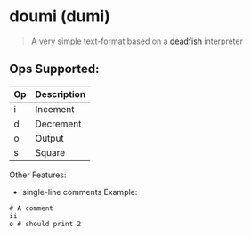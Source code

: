 # doumi (dumi)

> A very simple text-format based on a [deadfish](https://esolangs.org/wiki/Deadfish) interpreter

Ops Supported:
---

| Op | Description |
|----|-------------|
| i  | Incement    |
| d  | Decrement   |
| o  | Output      |
| s  | Square      |

Other Features:

- single-line comments
Example:
```deadfish
# A comment
ii
o # should print 2
```
